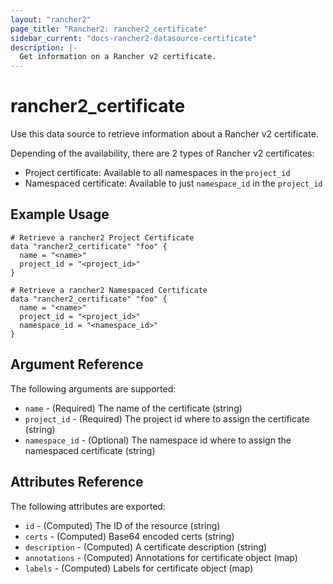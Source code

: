 ```yaml
---
layout: "rancher2"
page_title: "Rancher2: rancher2_certificate"
sidebar_current: "docs-rancher2-datasource-certificate"
description: |-
  Get information on a Rancher v2 certificate.
---
```


# rancher2\_certificate

Use this data source to retrieve information about a Rancher v2 certificate.

Depending of the availability, there are 2 types of Rancher v2 certificates:
- Project certificate: Available to all namespaces in the `project_id`
- Namespaced certificate: Available to just `namespace_id` in the `project_id`

## Example Usage

```hcl
# Retrieve a rancher2 Project Certificate
data "rancher2_certificate" "foo" {
  name = "<name>"
  project_id = "<project_id>"
}
```

```hcl
# Retrieve a rancher2 Namespaced Certificate
data "rancher2_certificate" "foo" {
  name = "<name>"
  project_id = "<project_id>"
  namespace_id = "<namespace_id>"
}
```

## Argument Reference

The following arguments are supported:

* `name` - (Required) The name of the certificate (string)
* `project_id` - (Required) The project id where to assign the certificate (string)
* `namespace_id` - (Optional) The namespace id where to assign the namespaced certificate (string)

## Attributes Reference

The following attributes are exported:

* `id` - (Computed) The ID of the resource (string)
* `certs` - (Computed) Base64 encoded certs (string)
* `description` - (Computed) A certificate description (string)
* `annotations` - (Computed) Annotations for certificate object (map)
* `labels` - (Computed) Labels for certificate object (map)
